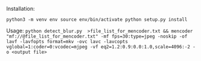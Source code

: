 Installation:

`python3 -m venv env
source env/bin/activate
python setup.py install`

Usage:
`python detect_blur.py  >file_list_for_mencoder.txt && mencoder "mf://@file_list_for_mencoder.txt" -mf fps=30:type=jpeg -noskip -of lavf -lavfopts format=mkv -ovc lavc -lavcopts vglobal=1:coder=0:vcodec=mjpeg -vf eq2=1.2:0.9:0.0:1.0,scale=4096:-2 -o <output file>`

